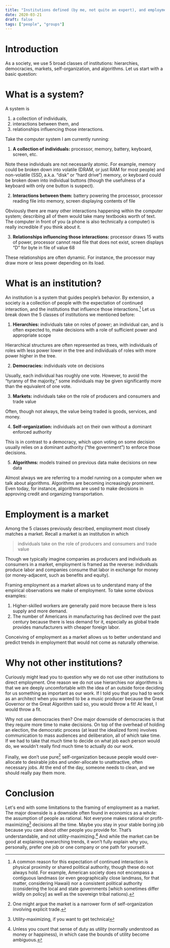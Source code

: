 ```yaml
---
title: "Institutions defined (by me, not quite an expert), and employment is a market"
date: 2020-03-21
draft: false
tags: ["people", "groups"]
---
```

# Introduction
As a society, we use 5 broad classes of institutions: hierarchies, democracies, markets, self-organization, and algorithms. Let us start with a basic question:
# What is a system?
A system is 
1. a collection of individuals, 
2. interactions between them, and
3. relationships influencing those interactions. 

Take the computer system I am currently running:
1. **A collection of individuals:** processor, memory, battery, keyboard, screen, etc.

Note these individuals are not necessarily atomic. For example, memory could be broken down into volatile (DRAM, or just RAM for most people) and non-volatile (SSD, a.k.a. “disk” or “hard drive”) memory, or keyboard could be broken down into individual buttons (though the usefulness of a keyboard with only one button is suspect). 

2. **Interactions between them:** battery powering the processor, processor reading file into memory, screen displaying contents of file

Obviously there are many other interactions happening within the computer system; describing all of them would take many textbooks worth of text. The computer in front of you (a phone is also technically a computer) is really incredible if you think about it.

3. **Relationships influencing those interactions:** processor draws 15 watts of power, processor cannot read file that does not exist, screen displays “D” for byte in file of value 68

These relationships are often dynamic. For instance, the processor may draw more or less power depending on its load.
# What is an institution?
An institution is a system that guides people’s behavior. By extension, a society is a collection of people with the expectation of continued interaction, and the institutions that influence those interactions.[^1] Let us break down the 5 classes of institutions we mentioned before:

[^1]: A common reason for this expectation of continued interaction is physical proximity or shared political authority, though these do not always hold. For example, American society does not encompass a contiguous landmass (or even geographically close landmass, for that matter, considering Hawaii) nor a consistent political authority (considering the local and state governments [which sometimes differ wildly on policy] as well as the sovereign tribal nations).

1. **Hierarchies:** individuals take on roles of power; an individual can, and is often expected to, make decisions with a role of sufficient power and appropriate scope 

Hierarchical structures are often represented as trees, with individuals of roles with less power lower in the tree and individuals of roles with more power higher in the tree.

2. **Democracies:** individuals vote on decisions

Usually, each individual has roughly one vote. However, to avoid the “tyranny of the majority,” some individuals may be given significantly more than the equivalent of one vote.

3. **Markets:** individuals take on the role of producers and consumers and trade value

Often, though not always, the value being traded is goods, services, and money.

4. **Self-organization:** individuals act on their own without a dominant enforced authority

This is in contrast to a democracy, which upon voting on some decision usually relies on a dominant authority (“the government”) to enforce those decisions.

5. **Algorithms:** models trained on previous data make decisions on new data

Almost always we are referring to a model running on a computer when we talk about algorithms. Algorithms are becoming increasingly prominent. Even today, for instance, algorithms are used to make decisions in approving credit and organizing transportation.
# Employment is a market
Among the 5 classes previously described, employment most closely matches a market. Recall a market is an institution in which 
> individuals take on the role of producers and consumers and trade value

Though we typically imagine companies as producers and individuals as consumers in a market, employment is framed as the reverse: individuals produce labor and companies consume that labor in exchange for money (or money-adjacent, such as benefits and equity).

Framing employment as a market allows us to understand many of the empirical observations we make of employment. To take some obvious examples: 
1. Higher-skilled workers are generally paid more because there is less supply and more demand. 
2. The number of Americans in manufacturing has declined over the past century because there is less demand for it, especially as global trade provides manufacturers with cheaper foreign labor. 

Conceiving of employment as a market allows us to better understand and predict trends in employment that would not come as naturally otherwise.
# Why not other institutions?
Curiously might lead you to question why we do not use other institutions to direct employment. One reason we do not use hierarchies nor algorithms is that we are deeply uncomfortable with the idea of an outside force deciding for us something as important as our work. If I told you that you had to work as an architect when you wanted to be a music producer because the Great Governor or the Great Algorithm said so, you would throw a fit! At least, I would throw a fit.

Why not use democracies then? One major downside of democracies is that they require more time to make decisions. On top of the overhead of holding an election, the democratic process (at least the idealized form) involves communication to mass audiences and deliberation, all of which take time. If we had to take that much time to decide on what job each person would do, we wouldn’t really find much time to actually do our work.

Finally, we don’t use pure[^2] self-organization because people would over-allocate to desirable jobs and under-allocate to unattractive, often necessary jobs. At the end of the day, someone needs to clean, and we should really pay them more.

[^2]: One might argue the market is a narrower form of self-organization involving explicit trade.
# Conclusion
Let's end with some limitations to the framing of employment as a market. The major downside is a downside often found in economics as a whole: the assumption of people as rational. Not everyone makes rational or profit-maximizing[^3] decisions all the time. Maybe you stay in your stable boring job because you care about other people you provide for. That’s understandable, and not utility-maximizing.[^4] And while the market can be good at explaining overarching trends, it won’t fully explain why you, personally, prefer one job or one company or one path for yourself.

[^3]: Utility-maximizing, if you want to get technical
[^4]: Unless you count that sense of duty as utility (normally understood as money or happiness), in which case the bounds of utility become ambiguous.
